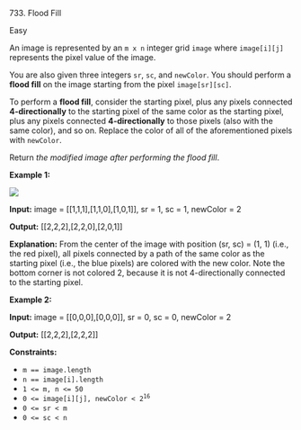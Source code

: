 733\. Flood Fill

Easy

An image is represented by an `m x n` integer grid `image` where `image[i][j]` represents the pixel value of the image.

You are also given three integers `sr`, `sc`, and `newColor`. You should perform a **flood fill** on the image starting from the pixel `image[sr][sc]`.

To perform a **flood fill**, consider the starting pixel, plus any pixels connected **4-directionally** to the starting pixel of the same color as the starting pixel, plus any pixels connected **4-directionally** to those pixels (also with the same color), and so on. Replace the color of all of the aforementioned pixels with `newColor`.

Return _the modified image after performing the flood fill_.

**Example 1:**

![](https://leetcode-in-java.github.io/src/main/java/g0701_0800/s0733_flood_fill/flood1-grid.jpg)

**Input:** image = [[1,1,1],[1,1,0],[1,0,1]], sr = 1, sc = 1, newColor = 2

**Output:** [[2,2,2],[2,2,0],[2,0,1]]

**Explanation:** From the center of the image with position (sr, sc) = (1, 1) (i.e., the red pixel), all pixels connected by a path of the same color as the starting pixel (i.e., the blue pixels) are colored with the new color. Note the bottom corner is not colored 2, because it is not 4-directionally connected to the starting pixel.

**Example 2:**

**Input:** image = [[0,0,0],[0,0,0]], sr = 0, sc = 0, newColor = 2

**Output:** [[2,2,2],[2,2,2]]

**Constraints:**

*   `m == image.length`
*   `n == image[i].length`
*   `1 <= m, n <= 50`
*   <code>0 <= image[i][j], newColor < 2<sup>16</sup></code>
*   `0 <= sr < m`
*   `0 <= sc < n`
